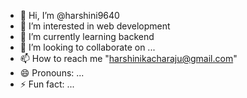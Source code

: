 - 👋 Hi, I’m @harshini9640
- 👀 I’m interested in web development
- 🌱 I’m currently learning backend 
- 💞️ I’m looking to collaborate on ...
- 📫 How to reach me "harshinikacharaju@gmail.com"
- 😄 Pronouns: ...
- ⚡ Fun fact: ...

<!---
harshini9640/harshini9640 is a ✨ special ✨ repository because its `README.md` (this file) appears on your GitHub profile.
You can click the Preview link to take a look at your changes.
--->
